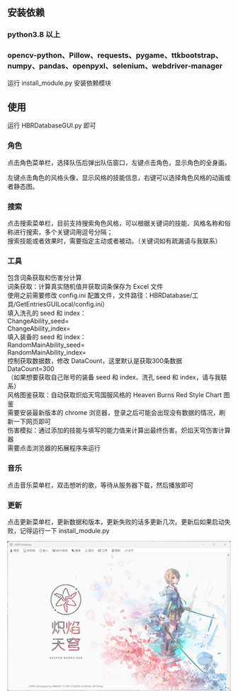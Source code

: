 ## 安装依赖

### python3.8 以上

### opencv-python、Pillow、requests、pygame、ttkbootstrap、numpy、pandas、openpyxl、selenium、webdriver-manager

运行 install_module.py 安装依赖模块

## 使用

运行 HBRDatabaseGUI.py 即可

### 角色

点击角色菜单栏，选择队伍后弹出队伍窗口，左键点击角色，显示角色的全身画。

左键点击角色的风格头像，显示风格的技能信息，右键可以选择角色风格的动画或者静态图。

### 搜索

点击搜索菜单栏，目前支持搜索角色风格，可以根据关键词的技能、风格名称和俗称进行搜索，多个关键词用逗号分隔；  
搜索技能或者效果时，需要指定主动或者被动。（关键词如有疏漏请与我联系）

### 工具

包含词条获取和伤害分计算  
词条获取：计算真实随机值并获取词条保存为 Excel 文件  
使用之前需要修改 config.ini 配置文件，文件路径：HBRDatabase/工具/GetEntriesGUILocal/config.ini）  
填入洗孔的 seed 和 index：  
	ChangeAbility_seed=  
	ChangeAbility_index=  
填入装备的 seed 和 index：  
	RandomMainAbility_seed=  
	RandomMainAbility_index=  
控制获取数据数，修改 DataCount，这里默认是获取300条数据  
	DataCount=300  
（如果想要获取自己账号的装备 seed 和 index、洗孔 seed 和 index，请与我联系）  
风格图鉴获取：自动获取炽焰天穹国服风格的 Heaven Burns Red Style Chart 图鉴  
	需要安装最新版本的 chrome 浏览器，登录之后可能会出现没有数据的情况，刷新一下网页即可  
伤害模拟：通过添加的技能与填写的能力值来计算出最终伤害。炽焰天穹伤害计算器  
	需要点击浏览器的拓展程序来运行

### 音乐

点击音乐菜单栏，双击想听的歌，等待从服务器下载，然后播放即可

### 更新

点击更新菜单栏，更新数据和版本，更新失败的话多更新几次。更新后如果启动失败，记得运行一下 install_module.py

![Image text](https://github.com/CCELEND/HBRDatabase/blob/main/show/show.png)